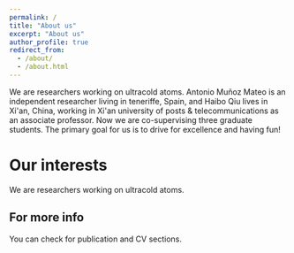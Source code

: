 ```yaml
---
permalink: /
title: "About us"
excerpt: "About us"
author_profile: true
redirect_from: 
  - /about/
  - /about.html
---
```

We are researchers working on ultracold atoms. Antonio Muñoz Mateo is an independent researcher living in teneriffe, Spain, and Haibo Qiu lives in Xi'an, China, working in Xi'an university of posts & telecommunications as an associate professor. Now we are co-supervising three graduate students. The primary goal for us is to drive for excellence and having fun!


Our interests
======
We are researchers working on ultracold atoms.  


For more info
------
You can check for publication and CV sections.
